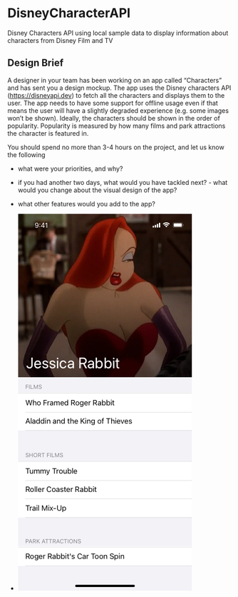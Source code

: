 # DisneyCharacterAPI
Disney Characters API using local sample data to display information about characters from Disney Film and TV

## Design Brief
A designer in your team has been working on an app called “Characters” and has sent you a design mockup. The app uses the Disney characters API (https://disneyapi.dev) to fetch all the characters and displays them to the user.
The app needs to have some support for offline usage even if that means the user will have a slightly degraded experience (e.g. some images won’t be shown).
Ideally, the characters should be shown in the order of popularity. Popularity is measured by how many films and park attractions the character is featured in.

You should spend no more than 3-4 hours on the project, and let us know the following
- what were your priorities, and why?
- if you had another two days, what would you have tackled next? - what would you change about the visual design of the app?
- what other features would you add to the app?

- ![UI Design Sample](Documentation/Character.png)
